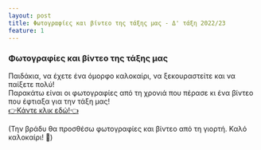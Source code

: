 ```yaml
---
layout: post
title: Φωτογραφίες και βίντεο της τάξης μας - Δ' τάξη 2022/23
feature: 1
---
```


### Φωτογραφίες και βίντεο της τάξης μας
Παιδάκια, να έχετε ένα όμορφο καλοκαίρι, να ξεκουραστείτε και να παίξετε πολύ!  
Παρακάτω είναι οι φωτογραφίες από τη χρονιά που πέρασε κι ένα βίντεο που έφτιαξα για την τάξη μας!  
[👉Κάντε κλικ εδώ!👈](https://forms.gle/42ZcNtmtswNuoqfb8)  
  
(Την βράδυ θα προσθέσω φωτογραφίες και βίντεο από τη γιορτή. Καλό καλοκαίρι! 👋)